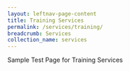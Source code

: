 ```yaml
---
layout: leftnav-page-content
title: Training Services
permalink: /services/training/
breadcrumb: Services
collection_name: services
---
```


Sample Test Page for Training Services
